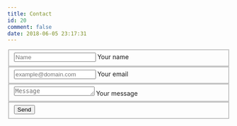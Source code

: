 ```yaml
---
title: Contact
id: 20
comment: false
date: 2018-06-05 23:17:31
---
```


<form class="form" id="contactform" action="https://formsubmit.io/send/https://formsubmit.io/send/2d827221-f864-4b3f-80bc-25a444ff413be" method="POST">
    <fieldset class="field">
        <input class="input" id="name" type="text" name="name" placeholder="Name" required>
        <label class="label" for="name"><span class="label-content">Your name</span></label>
    </fieldset>
    <fieldset class="field">
        <input class="input" id="email" type="email" name="email" placeholder="example@domain.com" required>
        <label class="label" for="email"><span class="label-content">Your email</span></label>
    </fieldset>
    <fieldset class="field">
        <textarea class="input" name="message" id="message" rows="1" placeholder="Message" required></textarea>
        <label class="label" for="message"><span class="label-content">Your message</span></label>
    </fieldset>
    <input name="_formsubmit_id" type="text" style="display:none">
    <fieldset class="field">
        <input class="button submit" type="submit" value="Send" class="next">
    </fieldset>
</form>
